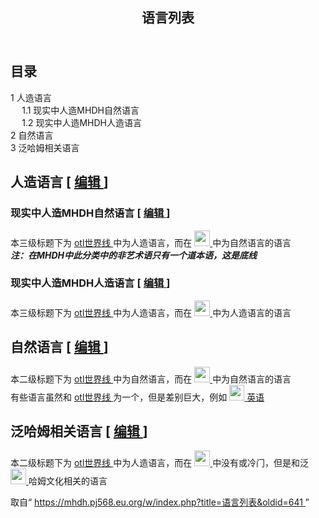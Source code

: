 <section id="mw-content">
 <div class="cosmos-pageAligned mw-body" id="content">
  <a id="top">
  </a>
  <header id="cosmos-page-header">
   <div id="cosmos-header-articleHeader">
    <h1 class="firstHeading" id="firstHeading">
     <span id="cosmos-title-text">
      <span class="mw-page-title-main">
       语言列表
      </span>
     </span>
     <div class="mw-indicators">
     </div>
    </h1>
   </div>
  </header>
  <div class="cosmos-articleContainer">
   <article id="cosmos-pageBody-content">
    <div id="cosmos-pageContent-subtitle">
     <div id="mw-content-subtitle">
     </div>
    </div>
    <div id="siteNotice">
     <!-- CentralNotice -->
    </div>
    <div class="mw-body-content mw-content-ltr" dir="ltr" id="mw-content-text" lang="zh">
     <div class="mw-parser-output">
      <div aria-labelledby="mw-toc-heading" class="toc" id="toc" role="navigation">
       <input class="toctogglecheckbox" id="toctogglecheckbox" role="button" style="display:none" type="checkbox"/>
       <div class="toctitle" dir="ltr" lang="zh">
        <h2 id="mw-toc-heading">
         目录
        </h2>
        <span class="toctogglespan">
         <label class="toctogglelabel" for="toctogglecheckbox">
         </label>
        </span>
       </div>
       <ul>
        <li class="toclevel-1 tocsection-1">
         <a href="#人造语言">
          <span class="tocnumber">
           1
          </span>
          <span class="toctext">
           人造语言
          </span>
         </a>
         <ul>
          <li class="toclevel-2 tocsection-2">
           <a href="#现实中人造MHDH自然语言">
            <span class="tocnumber">
             1.1
            </span>
            <span class="toctext">
             现实中人造MHDH自然语言
            </span>
           </a>
          </li>
          <li class="toclevel-2 tocsection-3">
           <a href="#现实中人造MHDH人造语言">
            <span class="tocnumber">
             1.2
            </span>
            <span class="toctext">
             现实中人造MHDH人造语言
            </span>
           </a>
          </li>
         </ul>
        </li>
        <li class="toclevel-1 tocsection-4">
         <a href="#自然语言">
          <span class="tocnumber">
           2
          </span>
          <span class="toctext">
           自然语言
          </span>
         </a>
        </li>
        <li class="toclevel-1 tocsection-5">
         <a href="#泛哈姆相关语言">
          <span class="tocnumber">
           3
          </span>
          <span class="toctext">
           泛哈姆相关语言
          </span>
         </a>
        </li>
       </ul>
      </div>
      <h2>
       <span id=".E4.BA.BA.E9.80.A0.E8.AF.AD.E8.A8.80">
       </span>
       <span class="mw-headline" id="人造语言">
        人造语言
       </span>
       <span class="mw-editsection">
        <span class="mw-editsection-bracket">
         [
        </span>
        <a href="//mhdh.pj568.eu.org/w/index.php?title=%E8%AF%AD%E8%A8%80%E5%88%97%E8%A1%A8&amp;action=edit&amp;section=1" title="编辑章节：人造语言">
         编辑
        </a>
        <span class="mw-editsection-bracket">
         ]
        </span>
       </span>
      </h2>
      <h3>
       <span id=".E7.8E.B0.E5.AE.9E.E4.B8.AD.E4.BA.BA.E9.80.A0MHDH.E8.87.AA.E7.84.B6.E8.AF.AD.E8.A8.80">
       </span>
       <span class="mw-headline" id="现实中人造MHDH自然语言">
        现实中人造MHDH自然语言
       </span>
       <span class="mw-editsection">
        <span class="mw-editsection-bracket">
         [
        </span>
        <a href="//mhdh.pj568.eu.org/w/index.php?title=%E8%AF%AD%E8%A8%80%E5%88%97%E8%A1%A8&amp;action=edit&amp;section=2" title="编辑章节：现实中人造MHDH自然语言">
         编辑
        </a>
        <span class="mw-editsection-bracket">
         ]
        </span>
       </span>
      </h3>
      <p>
       本三级标题下为
       <a class="new" href="//mhdh.pj568.eu.org/w/index.php?title=Otl%E4%B8%96%E7%95%8C%E7%BA%BF&amp;action=edit&amp;redlink=1" title="Otl世界线（页面不存在）">
        otl世界线
       </a>
       中为人造语言，而在
       <span class="mw-default-size" typeof="mw:File">
        <a class="mw-file-description" href="//mhdh.pj568.eu.org/wiki/File:MHDH.png">
         <img decoding="async" height="25" src="//static.miraheze.org/hamuddaolihumanlinewikiwiki/c/c6/MHDH.png" width="25"/>
        </a>
       </span>
       中为自然语言的语言
       <br/>
       <i>
        <b>
         注：在MHDH中此分类中的非艺术语只有一个道本语，这是底线
        </b>
       </i>
      </p>
      <h3>
       <span id=".E7.8E.B0.E5.AE.9E.E4.B8.AD.E4.BA.BA.E9.80.A0MHDH.E4.BA.BA.E9.80.A0.E8.AF.AD.E8.A8.80">
       </span>
       <span class="mw-headline" id="现实中人造MHDH人造语言">
        现实中人造MHDH人造语言
       </span>
       <span class="mw-editsection">
        <span class="mw-editsection-bracket">
         [
        </span>
        <a href="//mhdh.pj568.eu.org/w/index.php?title=%E8%AF%AD%E8%A8%80%E5%88%97%E8%A1%A8&amp;action=edit&amp;section=3" title="编辑章节：现实中人造MHDH人造语言">
         编辑
        </a>
        <span class="mw-editsection-bracket">
         ]
        </span>
       </span>
      </h3>
      <p>
       本三级标题下为
       <a class="new" href="//mhdh.pj568.eu.org/w/index.php?title=Otl%E4%B8%96%E7%95%8C%E7%BA%BF&amp;action=edit&amp;redlink=1" title="Otl世界线（页面不存在）">
        otl世界线
       </a>
       中为人造语言，而在
       <span class="mw-default-size" typeof="mw:File">
        <a class="mw-file-description" href="//mhdh.pj568.eu.org/wiki/File:MHDH.png">
         <img decoding="async" height="25" src="//static.miraheze.org/hamuddaolihumanlinewikiwiki/c/c6/MHDH.png" width="25"/>
        </a>
       </span>
       中为人造语言的语言
      </p>
      <h2>
       <span id=".E8.87.AA.E7.84.B6.E8.AF.AD.E8.A8.80">
       </span>
       <span class="mw-headline" id="自然语言">
        自然语言
       </span>
       <span class="mw-editsection">
        <span class="mw-editsection-bracket">
         [
        </span>
        <a href="//mhdh.pj568.eu.org/w/index.php?title=%E8%AF%AD%E8%A8%80%E5%88%97%E8%A1%A8&amp;action=edit&amp;section=4" title="编辑章节：自然语言">
         编辑
        </a>
        <span class="mw-editsection-bracket">
         ]
        </span>
       </span>
      </h2>
      <p>
       本二级标题下为
       <a class="new" href="//mhdh.pj568.eu.org/w/index.php?title=Otl%E4%B8%96%E7%95%8C%E7%BA%BF&amp;action=edit&amp;redlink=1" title="Otl世界线（页面不存在）">
        otl世界线
       </a>
       中为自然语言，而在
       <span class="mw-default-size" typeof="mw:File">
        <a class="mw-file-description" href="//mhdh.pj568.eu.org/wiki/File:MHDH.png">
         <img decoding="async" height="25" src="//static.miraheze.org/hamuddaolihumanlinewikiwiki/c/c6/MHDH.png" width="25"/>
        </a>
       </span>
       中为自然语言的语言
       <br/>
       有些语言虽然和
       <a class="new" href="//mhdh.pj568.eu.org/w/index.php?title=Otl%E4%B8%96%E7%95%8C%E7%BA%BF&amp;action=edit&amp;redlink=1" title="Otl世界线（页面不存在）">
        otl世界线
       </a>
       为一个，但是差别巨大，例如
       <span class="mw-default-size" typeof="mw:File">
        <a class="mw-file-description" href="//mhdh.pj568.eu.org/wiki/File:%E8%8B%B1%E6%A0%BC%E5%85%B0.png">
         <img decoding="async" height="25" src="//static.miraheze.org/hamuddaolihumanlinewikiwiki/e/e2/%E8%8B%B1%E6%A0%BC%E5%85%B0.png" width="24"/>
        </a>
       </span>
       <a class="new" href="//mhdh.pj568.eu.org/w/index.php?title=%E8%8B%B1%E8%AF%AD&amp;action=edit&amp;redlink=1" title="英语（页面不存在）">
        英语
       </a>
      </p>
      <h2>
       <span id=".E6.B3.9B.E5.93.88.E5.A7.86.E7.9B.B8.E5.85.B3.E8.AF.AD.E8.A8.80">
       </span>
       <span class="mw-headline" id="泛哈姆相关语言">
        泛哈姆相关语言
       </span>
       <span class="mw-editsection">
        <span class="mw-editsection-bracket">
         [
        </span>
        <a href="//mhdh.pj568.eu.org/w/index.php?title=%E8%AF%AD%E8%A8%80%E5%88%97%E8%A1%A8&amp;action=edit&amp;section=5" title="编辑章节：泛哈姆相关语言">
         编辑
        </a>
        <span class="mw-editsection-bracket">
         ]
        </span>
       </span>
      </h2>
      <p>
       本二级标题下为
       <a class="new" href="//mhdh.pj568.eu.org/w/index.php?title=Otl%E4%B8%96%E7%95%8C%E7%BA%BF&amp;action=edit&amp;redlink=1" title="Otl世界线（页面不存在）">
        otl世界线
       </a>
       中为人造语言，而在
       <span class="mw-default-size" typeof="mw:File">
        <a class="mw-file-description" href="//mhdh.pj568.eu.org/wiki/File:MHDH.png">
         <img decoding="async" height="25" src="//static.miraheze.org/hamuddaolihumanlinewikiwiki/c/c6/MHDH.png" width="25"/>
        </a>
       </span>
       中没有或冷门，但是和泛
       <span class="mw-default-size" typeof="mw:File">
        <a class="mw-file-description" href="//mhdh.pj568.eu.org/wiki/File:Hamud.png">
         <img decoding="async" height="25" src="//static.miraheze.org/hamuddaolihumanlinewikiwiki/2/28/Hamud.png" width="25"/>
        </a>
       </span>
       哈姆文化相关的语言
      </p>
      <!-- 
NewPP limit report
Parsed by mwtask141
Cached time: 20240105034727
Cache expiry: 604800
Reduced expiry: false
Complications: [show‐toc, no‐toc‐conversion]
CPU time usage: 0.090 seconds
Real time usage: 0.106 seconds
Preprocessor visited node count: 23/1000000
Post‐expand include size: 0/2097152 bytes
Template argument size: 0/2097152 bytes
Highest expansion depth: 2/100
Expensive parser function count: 0/99
Unstrip recursion depth: 0/20
Unstrip post‐expand size: 0/5000000 bytes
-->
      <!--
Transclusion expansion time report (%,ms,calls,template)
100.00%    0.000      1 -total
-->
      <!-- Saved in parser cache with key hamuddaolihumanlinewikiwiki:pcache:idhash:197-0!canonical!zh!groups=* and timestamp 20240105034727 and revision id 641. Rendering was triggered because: unknown
 -->
     </div>
     <noscript>
      <img alt="" height="1" src="https://mhdh.pj568.eu.org/wiki/Special:CentralAutoLogin/start?type=1x1" style="border: none; position: absolute;" title="" width="1"/>
     </noscript>
    </div>
    <div class="printfooter">
     取自“
     <a dir="ltr" href="https://mhdh.pj568.eu.org/w/index.php?title=语言列表&amp;oldid=641">
      https://mhdh.pj568.eu.org/w/index.php?title=语言列表&amp;oldid=641
     </a>
     ”
    </div>
    <span id="cosmos-content-categories">
     <div class="catlinks catlinks-allhidden" data-mw="interface" id="catlinks">
     </div>
    </span>
   </article>
  </div>
 </div>
</section>

